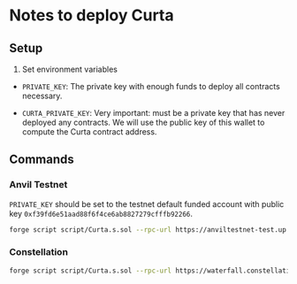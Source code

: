 # Notes to deploy Curta

## Setup

1. Set environment variables

- `PRIVATE_KEY`: The private key with enough funds to deploy all contracts necessary. 

- `CURTA_PRIVATE_KEY`: Very important: must be a private key that has never deployed any contracts. We will use the public key of this wallet to compute the Curta contract address.

## Commands

### Anvil Testnet

`PRIVATE_KEY` should be set to the testnet default funded account with public key `0xf39fd6e51aad88f6f4ce6ab8827279cfffb92266`.

```bash
forge script script/Curta.s.sol --rpc-url https://anviltestnet-test.up.railway.app/ --broadcast --sender 0xf39fd6e51aad88f6f4ce6ab8827279cfffb92266
```

### Constellation

```bash
forge script script/Curta.s.sol --rpc-url https://waterfall.constellationchain.xyz/http --broadcast --legacy --sender 0xf39fd6e51aad88f6f4ce6ab8827279cfffb92266
```
